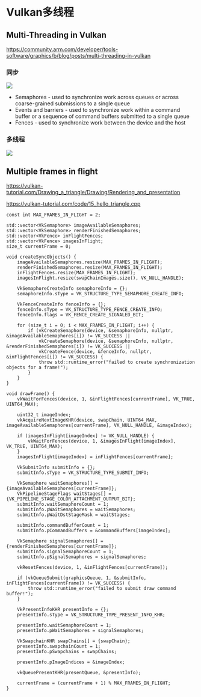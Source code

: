# Vulkan多线程

## Multi-Threading in Vulkan

https://community.arm.com/developer/tools-software/graphics/b/blog/posts/multi-threading-in-vulkan

### 同步

![](https://community.arm.com/cfs-file/__key/communityserver-blogs-components-weblogfiles/00-00-00-20-66/8321.blog_5F00_diagrams.png)

* Semaphores - used to synchronize work across queues or across coarse-grained submissions to a single queue
* Events and barriers - used to synchronize work within a command buffer or a sequence of command buffers submitted to a single queue
* Fences - used to synchronize work between the device and the host

### 多线程

![](https://community.arm.com/cfs-file/__key/communityserver-blogs-components-weblogfiles/00-00-00-20-66/5277.swap2.png)

## Multiple frames in flight

https://vulkan-tutorial.com/Drawing_a_triangle/Drawing/Rendering_and_presentation

https://vulkan-tutorial.com/code/15_hello_triangle.cpp


```
const int MAX_FRAMES_IN_FLIGHT = 2;

std::vector<VkSemaphore> imageAvailableSemaphores;
std::vector<VkSemaphore> renderFinishedSemaphores;
std::vector<VkFence> inFlightFences;
std::vector<VkFence> imagesInFlight;
size_t currentFrame = 0;

void createSyncObjects() {
    imageAvailableSemaphores.resize(MAX_FRAMES_IN_FLIGHT);
    renderFinishedSemaphores.resize(MAX_FRAMES_IN_FLIGHT);
    inFlightFences.resize(MAX_FRAMES_IN_FLIGHT);
    imagesInFlight.resize(swapChainImages.size(), VK_NULL_HANDLE);

    VkSemaphoreCreateInfo semaphoreInfo = {};
    semaphoreInfo.sType = VK_STRUCTURE_TYPE_SEMAPHORE_CREATE_INFO;

    VkFenceCreateInfo fenceInfo = {};
    fenceInfo.sType = VK_STRUCTURE_TYPE_FENCE_CREATE_INFO;
    fenceInfo.flags = VK_FENCE_CREATE_SIGNALED_BIT;

    for (size_t i = 0; i < MAX_FRAMES_IN_FLIGHT; i++) {
        if (vkCreateSemaphore(device, &semaphoreInfo, nullptr, &imageAvailableSemaphores[i]) != VK_SUCCESS ||
            vkCreateSemaphore(device, &semaphoreInfo, nullptr, &renderFinishedSemaphores[i]) != VK_SUCCESS ||
            vkCreateFence(device, &fenceInfo, nullptr, &inFlightFences[i]) != VK_SUCCESS) {
            throw std::runtime_error("failed to create synchronization objects for a frame!");
        }
    }
}

void drawFrame() {
    vkWaitForFences(device, 1, &inFlightFences[currentFrame], VK_TRUE, UINT64_MAX);

    uint32_t imageIndex;
    vkAcquireNextImageKHR(device, swapChain, UINT64_MAX, imageAvailableSemaphores[currentFrame], VK_NULL_HANDLE, &imageIndex);

    if (imagesInFlight[imageIndex] != VK_NULL_HANDLE) {
        vkWaitForFences(device, 1, &imagesInFlight[imageIndex], VK_TRUE, UINT64_MAX);
    }
    imagesInFlight[imageIndex] = inFlightFences[currentFrame];

    VkSubmitInfo submitInfo = {};
    submitInfo.sType = VK_STRUCTURE_TYPE_SUBMIT_INFO;

    VkSemaphore waitSemaphores[] = {imageAvailableSemaphores[currentFrame]};
    VkPipelineStageFlags waitStages[] = {VK_PIPELINE_STAGE_COLOR_ATTACHMENT_OUTPUT_BIT};
    submitInfo.waitSemaphoreCount = 1;
    submitInfo.pWaitSemaphores = waitSemaphores;
    submitInfo.pWaitDstStageMask = waitStages;

    submitInfo.commandBufferCount = 1;
    submitInfo.pCommandBuffers = &commandBuffers[imageIndex];

    VkSemaphore signalSemaphores[] = {renderFinishedSemaphores[currentFrame]};
    submitInfo.signalSemaphoreCount = 1;
    submitInfo.pSignalSemaphores = signalSemaphores;

    vkResetFences(device, 1, &inFlightFences[currentFrame]);

    if (vkQueueSubmit(graphicsQueue, 1, &submitInfo, inFlightFences[currentFrame]) != VK_SUCCESS) {
        throw std::runtime_error("failed to submit draw command buffer!");
    }

    VkPresentInfoKHR presentInfo = {};
    presentInfo.sType = VK_STRUCTURE_TYPE_PRESENT_INFO_KHR;

    presentInfo.waitSemaphoreCount = 1;
    presentInfo.pWaitSemaphores = signalSemaphores;

    VkSwapchainKHR swapChains[] = {swapChain};
    presentInfo.swapchainCount = 1;
    presentInfo.pSwapchains = swapChains;

    presentInfo.pImageIndices = &imageIndex;

    vkQueuePresentKHR(presentQueue, &presentInfo);

    currentFrame = (currentFrame + 1) % MAX_FRAMES_IN_FLIGHT;
}


```
